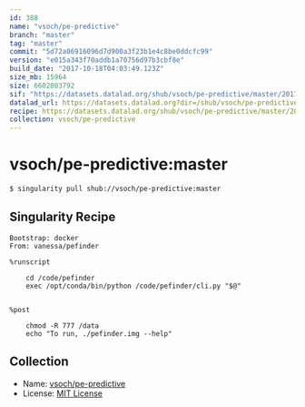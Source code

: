 ```yaml
---
id: 388
name: "vsoch/pe-predictive"
branch: "master"
tag: "master"
commit: "5d72a06916096d7d900a3f23b1e4c8be0ddcfc99"
version: "e015a343f70addb1a70756d97b3cbf8e"
build_date: "2017-10-18T04:03:49.123Z"
size_mb: 15964
size: 6602803792
sif: "https://datasets.datalad.org/shub/vsoch/pe-predictive/master/2017-10-18-5d72a069-e015a343/e015a343f70addb1a70756d97b3cbf8e.img.gz"
datalad_url: https://datasets.datalad.org?dir=/shub/vsoch/pe-predictive/master/2017-10-18-5d72a069-e015a343/
recipe: https://datasets.datalad.org/shub/vsoch/pe-predictive/master/2017-10-18-5d72a069-e015a343/Singularity
collection: vsoch/pe-predictive
---
```


# vsoch/pe-predictive:master

```bash
$ singularity pull shub://vsoch/pe-predictive:master
```

## Singularity Recipe

```singularity
Bootstrap: docker
From: vanessa/pefinder

%runscript

    cd /code/pefinder
    exec /opt/conda/bin/python /code/pefinder/cli.py "$@"


%post

    chmod -R 777 /data
    echo "To run, ./pefinder.img --help"
```

## Collection

 - Name: [vsoch/pe-predictive](https://github.com/vsoch/pe-predictive)
 - License: [MIT License](https://api.github.com/licenses/mit)

